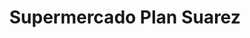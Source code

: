 ---
title: "Supermercado Plan Suarez"
url: /caracas/supermercado-plan-suarez-av-principal-de-la-urbina/
shop: Supermarkt
---